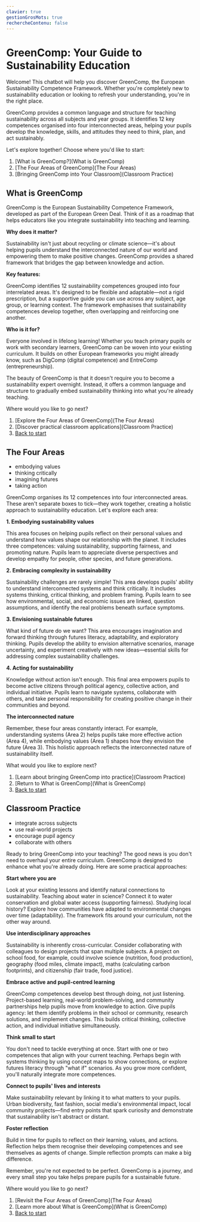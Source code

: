 ```yaml
---
clavier: true
gestionGrosMots: true
rechercheContenu: false
---
```


# GreenComp: Your Guide to Sustainability Education

Welcome! This chatbot will help you discover GreenComp, the European Sustainability Competence Framework. Whether you're completely new to sustainability education or looking to refresh your understanding, you're in the right place.

GreenComp provides a common language and structure for teaching sustainability across all subjects and year groups. It identifies 12 key competences organised into four interconnected areas, helping your pupils develop the knowledge, skills, and attitudes they need to think, plan, and act sustainably.

Let's explore together! Choose where you'd like to start:

1. [What is GreenComp?](What is GreenComp)
2. [The Four Areas of GreenComp](The Four Areas)
3. [Bringing GreenComp into Your Classroom](Classroom Practice)

## What is GreenComp

GreenComp is the European Sustainability Competence Framework, developed as part of the European Green Deal. Think of it as a roadmap that helps educators like you integrate sustainability into teaching and learning.

**Why does it matter?**

Sustainability isn't just about recycling or climate science—it's about helping pupils understand the interconnected nature of our world and empowering them to make positive changes. GreenComp provides a shared framework that bridges the gap between knowledge and action.

**Key features:**

GreenComp identifies 12 sustainability competences grouped into four interrelated areas. It's designed to be flexible and adaptable—not a rigid prescription, but a supportive guide you can use across any subject, age group, or learning context. The framework emphasises that sustainability competences develop together, often overlapping and reinforcing one another.

**Who is it for?**

Everyone involved in lifelong learning! Whether you teach primary pupils or work with secondary learners, GreenComp can be woven into your existing curriculum. It builds on other European frameworks you might already know, such as DigComp (digital competence) and EntreComp (entrepreneurship).

The beauty of GreenComp is that it doesn't require you to become a sustainability expert overnight. Instead, it offers a common language and structure to gradually embed sustainability thinking into what you're already teaching.

Where would you like to go next?

1. [Explore the Four Areas of GreenComp](The Four Areas)
2. [Discover practical classroom applications](Classroom Practice)
3. [Back to start]()

## The Four Areas

- embodying values
- thinking critically
- imagining futures
- taking action

GreenComp organises its 12 competences into four interconnected areas. These aren't separate boxes to tick—they work together, creating a holistic approach to sustainability education. Let's explore each area:

**1. Embodying sustainability values**

This area focuses on helping pupils reflect on their personal values and understand how values shape our relationship with the planet. It includes three competences: valuing sustainability, supporting fairness, and promoting nature. Pupils learn to appreciate diverse perspectives and develop empathy for people, other species, and future generations.

**2. Embracing complexity in sustainability**

Sustainability challenges are rarely simple! This area develops pupils' ability to understand interconnected systems and think critically. It includes systems thinking, critical thinking, and problem framing. Pupils learn to see how environmental, social, and economic issues are linked, question assumptions, and identify the real problems beneath surface symptoms.

**3. Envisioning sustainable futures**

What kind of future do we want? This area encourages imagination and forward thinking through futures literacy, adaptability, and exploratory thinking. Pupils develop the ability to envision alternative scenarios, manage uncertainty, and experiment creatively with new ideas—essential skills for addressing complex sustainability challenges.

**4. Acting for sustainability**

Knowledge without action isn't enough. This final area empowers pupils to become active citizens through political agency, collective action, and individual initiative. Pupils learn to navigate systems, collaborate with others, and take personal responsibility for creating positive change in their communities and beyond.

**The interconnected nature**

Remember, these four areas constantly interact. For example, understanding systems (Area 2) helps pupils take more effective action (Area 4), while embodying values (Area 1) shapes how they envision the future (Area 3). This holistic approach reflects the interconnected nature of sustainability itself.

What would you like to explore next?

1. [Learn about bringing GreenComp into practice](Classroom Practice)
2. [Return to What is GreenComp](What is GreenComp)
3. [Back to start]()

## Classroom Practice

- integrate across subjects
- use real-world projects
- encourage pupil agency
- collaborate with others

Ready to bring GreenComp into your teaching? The good news is you don't need to overhaul your entire curriculum. GreenComp is designed to enhance what you're already doing. Here are some practical approaches:

**Start where you are**

Look at your existing lessons and identify natural connections to sustainability. Teaching about water in science? Connect it to water conservation and global water access (supporting fairness). Studying local history? Explore how communities have adapted to environmental changes over time (adaptability). The framework fits around your curriculum, not the other way around.

**Use interdisciplinary approaches**

Sustainability is inherently cross-curricular. Consider collaborating with colleagues to design projects that span multiple subjects. A project on school food, for example, could involve science (nutrition, food production), geography (food miles, climate impact), maths (calculating carbon footprints), and citizenship (fair trade, food justice).

**Embrace active and pupil-centred learning**

GreenComp competences develop best through doing, not just listening. Project-based learning, real-world problem-solving, and community partnerships help pupils move from knowledge to action. Give pupils agency: let them identify problems in their school or community, research solutions, and implement changes. This builds critical thinking, collective action, and individual initiative simultaneously.

**Think small to start**

You don't need to tackle everything at once. Start with one or two competences that align with your current teaching. Perhaps begin with systems thinking by using concept maps to show connections, or explore futures literacy through "what if" scenarios. As you grow more confident, you'll naturally integrate more competences.

**Connect to pupils' lives and interests**

Make sustainability relevant by linking it to what matters to your pupils. Urban biodiversity, fast fashion, social media's environmental impact, local community projects—find entry points that spark curiosity and demonstrate that sustainability isn't abstract or distant.

**Foster reflection**

Build in time for pupils to reflect on their learning, values, and actions. Reflection helps them recognise their developing competences and see themselves as agents of change. Simple reflection prompts can make a big difference.

Remember, you're not expected to be perfect. GreenComp is a journey, and every small step you take helps prepare pupils for a sustainable future.

Where would you like to go next?

1. [Revisit the Four Areas of GreenComp](The Four Areas)
2. [Learn more about What is GreenComp](What is GreenComp)
3. [Back to start]()
